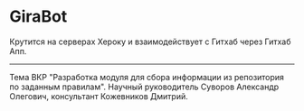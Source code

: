 # GiraBot

Крутится на серверах Хероку и взаимодействует с Гитхаб через Гитхаб Апп.

---

Тема ВКР "Разработка модуля для сбора информации из репозитория по заданным правилам". Научный руководитель Суворов Александр Олегович, консультант Кожевников Дмитрий.
